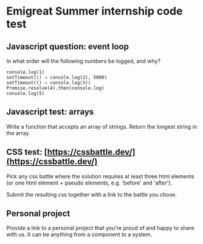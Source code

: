 # Emigreat Summer internship code test

## Javascript question: event loop

In what order will the following numbers be logged, and why?

```
console.log(1)
setTimeout(() ⇒ console.log(2), 5000)
setTimeout(() ⇒ console.log(3))
Promise.resolve(4).then(console.log)
console.log(5)
```

## Javascript test: arrays

Write a function that accepts an array of strings. Return the longest string in the array.

## CSS test: [https://cssbattle.dev/](https://cssbattle.dev/)
Pick any css battle where the solution requires at least three html elements (or one html element + pseudo elements, e.g. 'before' and 'after').

Submit the resulting css together with a link to the battle you chose.

## Personal project

Provide a link to a personal project that you're proud of and happy to share with us. It can be anything from a component to a system.
